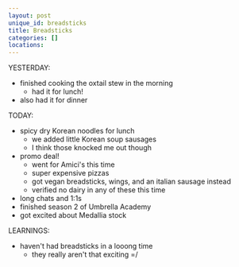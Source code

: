 ```yaml
---
layout: post
unique_id: breadsticks
title: Breadsticks
categories: []
locations: 
---
```


YESTERDAY:
* finished cooking the oxtail stew in the morning
  * had it for lunch!
* also had it for dinner

TODAY:
* spicy dry Korean noodles for lunch
  * we added little Korean soup sausages
  * I think those knocked me out though
* promo deal!
  * went for Amici's this time
  * super expensive pizzas
  * got vegan breadsticks, wings, and an italian sausage instead
  * verified no dairy in any of these this time
* long chats and 1:1s
* finished season 2 of Umbrella Academy
* got excited about Medallia stock

LEARNINGS:
* haven't had breadsticks in a looong time
  * they really aren't that exciting =/
